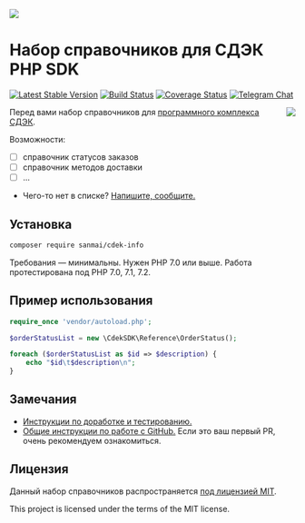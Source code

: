 ![](logo.png)

# Набор справочников для СДЭК PHP SDK

[![Latest Stable Version](https://poser.pugx.org/sanmai/cdek-info/v/stable)](https://packagist.org/packages/sanmai/cdek-info)
[![Build Status](https://travis-ci.org/sanmai/cdek-info.svg?branch=master)](https://travis-ci.org/sanmai/cdek-info)
[![Coverage Status](https://coveralls.io/repos/github/sanmai/cdek-info/badge.svg?branch=master)](https://coveralls.io/github/sanmai/cdek-info?branch=master)
[![Telegram Chat](https://img.shields.io/badge/telegram-chat-blue.svg?logo=telegram)](https://t.me/phpcdeksdk)

<a href="https://www.cdek.ru/"><img align="right" src="https://gist.githubusercontent.com/sanmai/b105b3e2b5af030d5f1a8fb7db965f07/raw/308840dc54c3b1f02153f7318f02f87f30d4c5bd/cdek_logo.png"></a>

Перед вами набор справочников для [программного комплекса СДЭК](https://www.cdek.ru/clients/integrator.html).

Возможности:

- [ ] справочник статусов заказов
- [ ] справочник методов доставки
- [ ] ...
- Чего-то нет в списке? [Напишите, сообщите.](https://github.com/sanmai/cdek-info/issues/new/choose)

## Установка

```bash
composer require sanmai/cdek-info
```
Требования — минимальны. Нужен PHP 7.0 или выше. Работа протестирована под PHP 7.0, 7.1, 7.2.


## Пример использования

```php
require_once 'vendor/autoload.php';

$orderStatusList = new \CdekSDK\Reference\OrderStatus();

foreach ($orderStatusList as $id => $description) {
    echo "$id\t$description\n";
}
```

## Замечания

- [Инструкции по доработке и тестированию.](CONTRIBUTING.md)
- [Общие инструкции по работе с GitHub.](https://www.alexeykopytko.com/2018/github-contributor-guide/) Если это ваш первый PR, очень рекомендуем ознакомиться.

## Лицензия

Данный набор справочников распространяется [под лицензией MIT](LICENSE).

This project is licensed under the terms of the MIT license.
